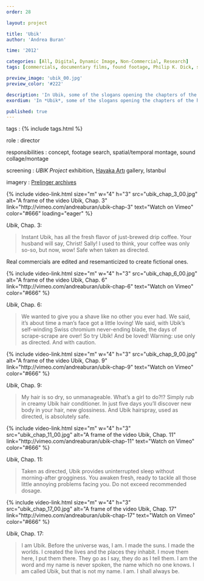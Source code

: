 ```yaml
---
order: 28

layout: project

title: 'Ubik'
author: 'Andrea Buran'

time: '2012'

categories: [All, Digital, Dynamic Image, Non-Commercial, Research]
tags: [commercials, documentary films, found footage, Philip K. Dick, science fiction]

preview_image: 'ubik_00.jpg'
preview_color: '#222'

description: 'In Ubik, some of the slogans opening the chapters of the homonymous science fiction novel by Philip K. Dick are recreated using American commercial and documentary footage from the ’50s and ’60s.'
exordium: 'In *Ubik*, some of the slogans opening the chapters of the homonymous science fiction novel by Philip K. Dick are recreated using American commercial and documentary footage from the ’50s and ’60s.'

published: true
---
```


tags
: {% include tags.html %}

role
: director

responsibilities
: concept, footage search, spatial/temporal montage, sound collage/montage

screening
: *UBIK Project* exhibition, [Hayaka Artı](http://www.hayakaarti.com/en/ "Hayaka Artı gallery, Istanbul") gallery, Istanbul

imagery
: [Prelinger archives](http://www.archive.org/browse.php?field=subject&mediatype=movies&collection=prelinger "Prelinger archives on Internet Archive")

<div class="figures">
    {% include video-link.html
        size="m"
        w="4" h="3"
        src="ubik_chap_3_00.jpg"
        alt="A frame of the video Ubik, Chap. 3"
        link="http://vimeo.com/andreaburan/ubik-chap-3"
        text="Watch on Vimeo"
        color="#666"
        loading="eager"
    %}
</div>

*Ubik*, Chap. 3:

> Instant Ubik, has all the fresh flavor of just-brewed drip coffee. Your husband will say, Christ! Sally! I used to think, your coffee was only so-so, but now, wow! Safe when taken as directed.

Real commercials are edited and resemanticized to create fictional ones.

<div class="figures">
    {% include video-link.html
        size="m"
        w="4" h="3"
        src="ubik_chap_6_00.jpg"
        alt="A frame of the video Ubik, Chap. 6"
        link="http://vimeo.com/andreaburan/ubik-chap-6"
        text="Watch on Vimeo"
        color="#666"
    %}
</div>

*Ubik*, Chap. 6:

> We wanted to give you a shave like no other you ever had. We said, it’s about time a man’s face got a little loving! We said, with Ubik’s self-winding Swiss chromium never-ending blade, the days of scrape-scrape are over! So try Ubik! And be loved! Warning: use only as directed. And with caution.

<div class="figures">
    {% include video-link.html
        size="m"
        w="4" h="3"
        src="ubik_chap_9_00.jpg"
        alt="A frame of the video Ubik, Chap. 9"
        link="http://vimeo.com/andreaburan/ubik-chap-9"
        text="Watch on Vimeo"
        color="#666"
    %}
</div>

*Ubik*, Chap. 9:

> My hair is so dry, so unmanageable. What’s a girl to do?!? Simply rub in creamy Ubik hair conditioner. In just five days you’ll discover new body in your hair, new glossiness. And Ubik hairspray, used as directed, is absolutely safe.

<div class="figures">
    {% include video-link.html
        size="m"
        w="4" h="3"
        src="ubik_chap_11_00.jpg"
        alt="A frame of the video Ubik, Chap. 11"
        link="http://vimeo.com/andreaburan/ubik-chap-11"
        text="Watch on Vimeo"
        color="#666"
    %}
</div>

*Ubik*, Chap. 11:

> Taken as directed, Ubik provides uninterrupted sleep without morning-after grogginess. You awaken fresh, ready to tackle all those little annoying problems facing you. Do not exceed recommended dosage.

<div class="figures">
    {% include video-link.html
        size="m"
        w="4" h="3"
        src="ubik_chap_17_00.jpg"
        alt="A frame of the video Ubik, Chap. 17"
        link="http://vimeo.com/andreaburan/ubik-chap-17"
        text="Watch on Vimeo"
        color="#666"
    %}
</div>

*Ubik*, Chap. 17:

> I am Ubik. Before the universe was, I am. I made the suns. I made the worlds. I created the lives and the places they inhabit. I move them here, I put them there. They go as I say, they do as I tell them. I am the word and my name is never spoken, the name which no one knows. I am called Ubik, but that is not my name. I am. I shall always be.
